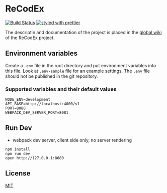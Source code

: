 # ReCodEx

[![Build Status](https://travis-ci.org/ReCodEx/web-app.svg?branch=master)](https://travis-ci.org/ReCodEx/web-app)
[![styled with prettier](https://img.shields.io/badge/styled_with-prettier-ff69b4.svg)](https://github.com/prettier/prettier)

The descriptin and documentation of the project is placed in the [global wiki](https://github.com/ReCodEx/wiki/wiki/Web-application) of the ReCodEx project.

## Environment variables

Create a `.env` file in the root directory and put environment variables into this file. Look at `.env-sample` file for an example settings. The `.env` file should not be published in the git repository.

### Supported variables and their default values

```
NODE_ENV=development
API_BASE=http://localhost:4000/v1
PORT=8080
WEBPACK_DEV_SERVER_PORT=8081
```

## Run Dev

* webpack dev server, client side only, no server rendering

```
npm install
npm run dev
open http://127.0.0.1:8080
```

## License

[MIT](http://isekivacenz.mit-license.org/)
